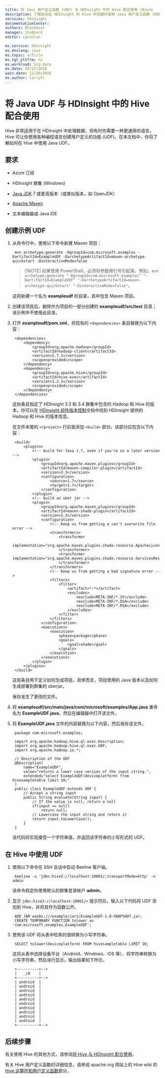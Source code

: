 ```yaml
---
title: 将 Java 用户定义函数 (UDF) 与 HDInsight 中的 Hive 配合使用 |Azure
description: 了解如何在 HDInsight 的 Hive 中创建并使用 Java 用户定义函数 (UDF)。
services: hdinsight
documentationCenter: 
authors: Blackmist
manager: jhubbard
editor: cgronlun

ms.service: hdinsight
ms.devlang: java
ms.topic: article
ms.tgt_pltfrm: na
ms.workload: big-data
ms.date: 09/27/2016
wacn.date: 12/26/2016
ms.author: larryfr
---
```


# 将 Java UDF 与 HDInsight 中的 Hive 配合使用

Hive 非常适用于在 HDInsight 中处理数据，但有时你需要一种更通用的语言。Hive 可让你使用各种编程语言创建用户定义的功能 (UDF)。在本文档中，你将了解如何在 Hive 中使用 Java UDF。

## 要求

* Azure 订阅

* HDInsight 群集 (Windows)

* [Java JDK](http://www.oracle.com/technetwork/java/javase/downloads/) 7 或更高版本（或类似版本，如 OpenJDK）

* [Apache Maven](http://maven.apache.org/)

* 文本编辑器或 Java IDE

## 创建示例 UDF

1. 从命令行中，使用以下命令新建 Maven 项目：

        mvn archetype:generate -DgroupId=com.microsoft.examples -DartifactId=ExampleUDF -DarchetypeArtifactId=maven-archetype-quickstart -DinteractiveMode=false

    > [!NOTE] 如果使用 PowerShell，必须将参数用引号引起来。例如，`mvn archetype:generate "-DgroupId=com.microsoft.examples" "-DartifactId=ExampleUDF" "-DarchetypeArtifactId=maven-archetype-quickstart" "-DinteractiveMode=false"`。

    这将新建一个名为 __exampleudf__ 的目录，其中包含 Maven 项目。

2. 创建该项目后，删除作为项目的一部分创建的 __exampleudf/src/test__ 目录；该示例中不使用此目录。

3. 打开 __exampleudf/pom.xml__，将现有的 `<dependencies>` 条目替换为以下内容：

        <dependencies>
            <dependency>
                <groupId>org.apache.hadoop</groupId>
                <artifactId>hadoop-client</artifactId>
                <version>2.7.1</version>
                <scope>provided</scope>
            </dependency>
            <dependency>
                <groupId>org.apache.hive</groupId>
                <artifactId>hive-exec</artifactId>
                <version>1.2.1</version>
                <scope>provided</scope>
            </dependency>
        </dependencies>

    这些条目指定了 HDInsight 3.3 和 3.4 群集中包含的 Hadoop 和 Hive 的版本。你可以在 [HDInsight 组件版本控制](./hdinsight-component-versioning-v1.md)文档中找到 HDInsight 提供的 Hadoop 和 Hive 的版本信息。

    在文件末尾的 `</project>` 行前面添加 `<build>` 部分。该部分应包含以下内容：

        <build>
            <plugins>
                <!-- build for Java 1.7, even if you're on a later version -->
                <plugin>
                    <groupId>org.apache.maven.plugins</groupId>
                    <artifactId>maven-compiler-plugin</artifactId>
                    <version>3.3</version>
                    <configuration>
                        <source>1.7</source>
                        <target>1.7</target>
                    </configuration>
                </plugin>
                <!-- build an uber jar -->
                <plugin>
                    <groupId>org.apache.maven.plugins</groupId>
                    <artifactId>maven-shade-plugin</artifactId>
                    <version>2.3</version>
                    <configuration>
                        <!-- Keep us from getting a can't overwrite file error -->
                        <transformers>
                            <transformer
                                    implementation="org.apache.maven.plugins.shade.resource.ApacheLicenseResourceTransformer">
                            </transformer>
                            <transformer implementation="org.apache.maven.plugins.shade.resource.ServicesResourceTransformer">
                            </transformer>
                        </transformers>
                        <!-- Keep us from getting a bad signature error -->
                        <filters>
                            <filter>
                                <artifact>*:*</artifact>
                                <excludes>
                                    <exclude>META-INF/*.SF</exclude>
                                    <exclude>META-INF/*.DSA</exclude>
                                    <exclude>META-INF/*.RSA</exclude>
                                </excludes>
                            </filter>
                        </filters>
                    </configuration>
                    <executions>
                        <execution>
                            <phase>package</phase>
                            <goals>
                                <goal>shade</goal>
                            </goals>
                        </execution>
                    </executions>
                </plugin>
            </plugins>
        </build>

    这些条目用于定义如何生成项目。具体而言，项目使用的 Java 版本以及如何生成部署到群集的 uberjar。

    保存发生了更改的文件。

4. 将 __exampleudf/src/main/java/com/microsoft/examples/App.java__ 重命名为 __ExampleUDF.java__，然后在编辑器中打开该文件。

5. 将 __ExampleUDF.java__ 文件的内容替换为以下内容，然后保存该文件。

        package com.microsoft.examples;

        import org.apache.hadoop.hive.ql.exec.Description;
        import org.apache.hadoop.hive.ql.exec.UDF;
        import org.apache.hadoop.io.*;

        // Description of the UDF
        @Description(
            name="ExampleUDF",
            value="returns a lower case version of the input string.",
            extended="select ExampleUDF(deviceplatform) from hivesampletable limit 10;"
        )
        public class ExampleUDF extends UDF {
            // Accept a string input
            public String evaluate(String input) {
                // If the value is null, return a null
                if(input == null)
                    return null;
                // Lowercase the input string and return it
                return input.toLowerCase();
            }
        }

    该代码将实现接受一个字符串值，并返回该字符串的小写形式的 UDF。

## 在 Hive 中使用 UDF

1. 使用以下命令在 SSH 会话中启动 Beeline 客户端。

        beeline -u 'jdbc:hive2://localhost:10001/;transportMode=http' -n admin

    该命令假定你使用默认的群集登录帐户 __admin__。

2. 显示 `jdbc:hive2://localhost:10001/>` 提示符后，输入以下代码将 UDF 添加到 Hive，并将其作为函数公开。

        ADD JAR wasbs:///example/jars/ExampleUDF-1.0-SNAPSHOT.jar;
        CREATE TEMPORARY FUNCTION tolower as 'com.microsoft.examples.ExampleUDF';

3. 使用该 UDF 将从表中检索的值转换为小写字符串。

        SELECT tolower(deviceplatform) FROM hivesampletable LIMIT 10;

    这将从表中选择设备平台（Android、Windows、iOS 等）、将字符串转换为小写字符串，然后进行显示。输出结果如下所示。

        +----------+--+
        |   _c0    |
        +----------+--+
        | android  |
        | android  |
        | android  |
        | android  |
        | android  |
        | android  |
        | android  |
        | android  |
        | android  |
        | android  |
        +----------+--+

## 后续步骤

有关使用 Hive 的其他方式，请参阅[将 Hive 与 HDInsight 配合使用](./hdinsight-use-hive.md)。

有关 Hive 用户定义函数的详细信息，请参阅 apache.org 网站上的 Hive wiki 的 [Hive 运算符和用户定义函数](https://cwiki.apache.org/confluence/display/Hive/LanguageManual+UDF)部分。

<!---HONumber=Mooncake_Quality_Review_1215_2016-->